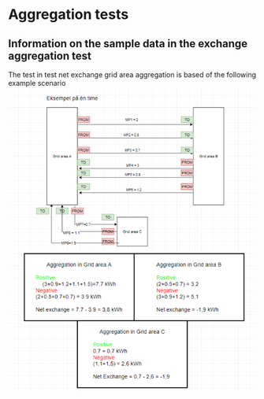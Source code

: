 # Aggregation tests

## Information on the sample data in the exchange aggregation test

The test in test net exchange grid area aggregation is based of the following example scenario
![Example](grid_exchange_example.png "Example of grid exchange")
